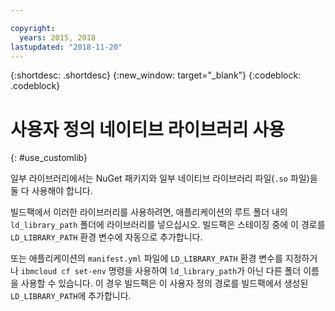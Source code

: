 ```yaml
---

copyright:
  years: 2015, 2018
lastupdated: "2018-11-20"
---
```


{:shortdesc: .shortdesc}
{:new_window: target="_blank"}
{:codeblock: .codeblock}


# 사용자 정의 네이티브 라이브러리 사용
{: #use_customlib}

일부 라이브러리에서는 NuGet 패키지와 일부 네이티브 라이브러리 파일(`.so` 파일)을 둘 다 사용해야 합니다.  

빌드팩에서 이러한 라이브러리를 사용하려면, 애플리케이션의 루트 폴더 내의 `ld_library_path` 폴더에 라이브러리를 넣으십시오. 빌드팩은 스테이징 중에 이 경로를 `LD_LIBRARY_PATH` 환경 변수에 자동으로 추가합니다.  

또는 애플리케이션의 `manifest.yml` 파일에 `LD_LIBRARY_PATH` 환경 변수를 지정하거나 `ibmcloud cf set-env` 명령을 사용하여 `ld_library_path`가 아닌 다른 폴더 이름을 사용할 수 있습니다.  이 경우 빌드팩은 이 사용자 정의 경로를 빌드팩에서 생성된 `LD_LIBRARY_PATH`에 추가합니다.
